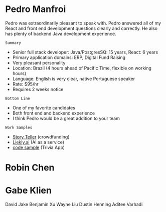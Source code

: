 # Pedro Manfroi

Pedro was extraordinarily pleasant to speak with.  Pedro answered all of my React and front end development questions clearly and correctly.  He also has plenty of backend Java development experience.

`Summary`
* Senior full stack developer: Java/PostgresSQ: 15 years, React: 6 years
* Primary application domains: ERP, Digital Fund Raising
* Very pleasant personality
* Location: Brazil (4 hours ahead of Pacific Time, flexible on working hours)
* Language: English is very clear, native Portuguese speaker
* Rate: $95/hr
* Requires 2 weeks notice

`Bottom Line`
* One of my favorite candidates
* Both front end and backend experience
* I think Pedro would be a great addition to your team

`Work Samples`
* [Story Teller](https://www.youtube.com/watch?v=SURIcIwmS48) (crowdfunding)
* [Liekly.ai](https://app.likely.ai/) (AI as a service)
* [code sample](https://github.com/SteveAtSentosa/sigfig-candidates/tree/master/pedro-manfroi/Trivia/src/components/quiz) (Trivia App)


# Robin Chen



# Gabe Klien



David Jake
Benjamin Xu
Wayne Liu
Dustin Henning
Aditee Varhadi
